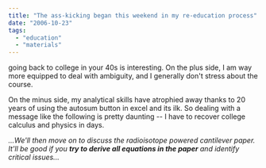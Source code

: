 ```yaml
---
title: "The ass-kicking began this weekend in my re-education process"
date: "2006-10-23"
tags: 
  - "education"
  - "materials"
---
```


going back to college in your 40s is interesting. On the plus side, I am way more equipped to deal with ambiguity, and I generally don't stress about the course.

On the minus side, my analytical skills have atrophied away thanks to 20 years of using the autosum button in excel and its ilk. So dealing with a message like the following is pretty daunting -- I have to recover college calculus and physics in days.

_...We'll then move on to discuss the radioisotope powered cantilever paper. It'll be good if you **try to derive all equations in the paper** and identify critical issues..._

